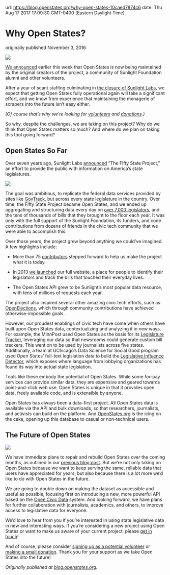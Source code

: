 url: https://blog.openstates.org/why-open-states-10caed7874c6
date: Thu Aug 17 2017 17:09:30 GMT-0400 (Eastern Daylight Time)


# Why Open States?

originally published November 3, 2016

![](https://cdn-images-1.medium.com/max/2000/0*S0A5VNUJVsR7Yg75.png)

[We announced](https://blog.openstates.org/post/adopting-open-states/) earlier this week that Open States is now being maintained by the original creators of the project, a community of Sunlight Foundation alumni and other volunteers.

After a year of scant staffing culminating in [the closure of Sunlight Labs](https://sunlightfoundation.com/blog/2016/09/20/statement-from-sunlight-foundations-board-chairman/), we expect that getting Open States fully operational again will take a significant effort, and we know from experience that maintaining the menagerie of scrapers into the future isn’t easy either.

*(Of course that’s why we’re looking for [volunteers](https://docs.google.com/forms/d/e/1FAIpQLSfMDjoVoKxSOciIiqE3Ofxgn-caFGCxicFO2LwyWAK8zdXyhg/viewform) and [donations](https://generosity.com/fundraisers/open-states-general-support-fund).)*

So why, despite the challenges, we are taking on this project? Why do we think that Open States matters so much? And where do we plan on taking this tool going forward?

## Open States So Far

Over seven years ago, Sunlight Labs [announced](https://sunlightfoundation.com/blog/2009/02/26/fifty-state-project/) “The Fifty State Project,” an effort to provide the public with information on America’s state legislatures.

![](https://cdn-images-1.medium.com/max/2000/0*JqYoE_F3L4MYM2-o.png)

The goal was ambitious, to replicate the federal data services provided by sites like [GovTrack](https://govtrack.us/), but across every state legislature in the country. Over time, the Fifty State Project became Open States, and we ended up aggregating and structuring data every day on [over 7,000 legislators](http://www.ncsl.org/research/about-state-legislatures/number-of-legislators-and-length-of-terms.aspx), and the tens of thousands of bills that they brought to the floor each year. It was only with the full support of the Sunlight Foundation, its funders, and code contributions from dozens of friends in the civic tech community that we were able to accomplish this.

Over those years, the project grew beyond anything we could’ve imagined. A few highlights include:

* More than 75 [contributors](https://github.com/openstates/openstates/graphs/contributors) stepped forward to help us make the project what it is today.

* In 2013 [we launched](https://www.youtube.com/watch?v=lHKbMg1tPsg) our full website, a place for people to identify their legislators and track the bills that touched their everyday lives.

* The Open States API grew to be Sunlight’s most popular data resource, with tens of millions of requests each year.

The project also inspired several other amazing civic tech efforts, such as [OpenElections](http://openelections.net/faq/), which through community contributions have achieved otherwise-impossible goals.

However, our proudest enablings of civic tech have come when others have built upon Open States data, contextualizing and analyzing it in new ways. For example, the MinnPost used Open States as the basis for its [Legislature Tracker](http://code.minnpost.com/legislature-tracker/), leveraging our data so that newsrooms could generate custom bill trackers. This went on to be used by journalists across five states. Additionally, a team at UChicago’s Data Science for Social Good program used Open States’ full-text legislation data to build the [Legislative Influence Detector](https://dssg.uchicago.edu/lid/), which exposes where language from lobbying organizations has found its way into actual state legislation.

Tools like these embody the potential of Open States. While some for-pay services can provide similar data, they are expensive and geared towards point-and-click web use. Open States is unique in that it provides open data, freely available code, and is extensible by anyone.

Open States has always been a data-first project. All Open States data is available via the API and bulk downloads, so that researchers, journalists, and activists can build on the platform. And [OpenStates.org](http://openstates.org/) is the icing on the cake, opening up this database to casual or non-technical users.

## The Future of Open States

![](https://cdn-images-1.medium.com/max/2000/0*S0A5VNUJVsR7Yg75.png)

We have immediate plans to repair and rebuild Open States over the coming months, as outlined in our [previous blog post](https://blog.openstates.org/post/adopting-open-states/). But we’re not only taking on Open States because we want to keep serving the same, reliable data that users have appreciated for years, but also because there is a lot more we’d like to do with Open States in the future.

We are going to double down on making the dataset as accessible and useful as possible, focusing first on introducing a new, more powerful API based on the [Open Civic Data](https://opencivicdata.org/) system. And looking forward, we have plans for further collaboration with journalists, academics, and others, to improve access to legislative data for everyone.

We’d love to hear from you if you’re interested in using state legislative data in new and interesting ways. If you’re considering a new project using Open States or want to make us aware of your current project, please [get in touch](mailto:contact@openstates.org)!

And of course, please consider [signing up as a potential volunteer](https://docs.google.com/forms/d/e/1FAIpQLSfMDjoVoKxSOciIiqE3Ofxgn-caFGCxicFO2LwyWAK8zdXyhg/viewform) or [making a small donation](https://generosity.com/fundraisers/open-states-general-support-fund). Thank you for your support as we take Open States into the future!

*Originally published at [blog.openstates.org](https://blog.openstates.org/post/why-open-states-matters/).*
